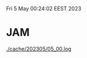 Fri  5 May 00:24:02 EEST 2023
# JAM
<a href='./cache/202305/05_00.log'>./cache/202305/05_00.log</a>
